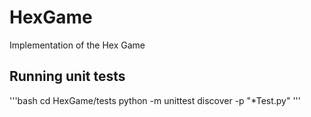 # HexGame
Implementation of the Hex Game




## Running unit tests
'''bash
cd HexGame/tests
python -m unittest discover -p "*Test.py"
'''
